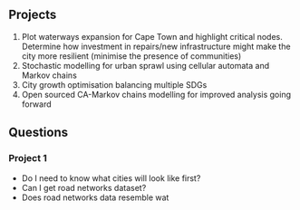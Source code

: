 ## Projects

1. Plot waterways expansion for Cape Town and highlight critical nodes. Determine how investment in repairs/new infrastructure might make the city more resilient (minimise the presence of communities)
2. Stochastic modelling for urban sprawl using cellular automata and Markov chains
3. City growth optimisation balancing multiple SDGs
4. Open sourced CA-Markov chains modelling for improved analysis going forward

## Questions

### Project 1

- Do I need to know what cities will look like first?
- Can I get road networks dataset?
- Does road networks data resemble wat